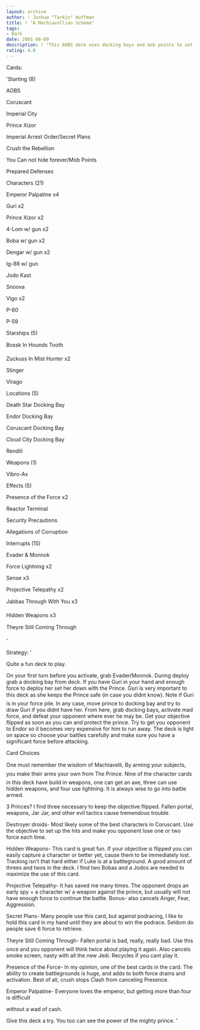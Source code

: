 ```yaml
---
layout: archive
author: ! Joshua "Tarkin" Huffman
title: ! "A Machiavellian Scheme"
tags:
- Dark
date: 2001-08-09
description: ! "This AOBS deck uses docking bays and mob points to set up a lot of force activation and force drain locations. Able to beat the crap out of many popular light side decks."
rating: 4.0
---
```

Cards: 

'Starting (8)

AOBS

Coruscant

Imperial City

Prince Xizor

Imperial Arrest Order/Secret Plans

Crush the Rebellion

You Can not hide forever/Mob Points

Prepared Defenses


Characters (21)

Emperor Palpatine x4

Guri x2

Prince Xizor x2

4-Lom w/ gun x2

Boba w/ gun x2

Dengar w/ gun x2

Ig-88 w/ gun

Jodo Kast 

Snoova

Vigo x2

P-60

P-59


Starships (5)

Bossk In Hounds Tooth

Zuckuss In Mist Hunter x2

Stinger

Virago


Locations (5)

Death Star Docking Bay

Endor Docking Bay

Coruscant Docking Bay

Cloud City Docking Bay

Rendili


Weapons (1)

Vibro-Ax


Effects (5)

Presence of the Force x2

Reactor Terminal

Security Precautions

Allegations of Corruption


Interrupts (15)

Evader & Monnok

Force Lightning x2

Sense x3

Projective Telepathy x2

Jabbas Through With You x3

Hidden Weapons x3

Theyre Still Coming Through

'

Strategy: '

Quite a fun deck to play.  

On your first turn before you activate, grab Evader/Monnok. During deploy grab a docking bay from deck. If you have Guri in your hand and enough force to deploy her set her down with the Prince. Guri is very important to this deck as she keeps the Prince safe (in case you didnt know).  Note if Guri is in your force pile. In any case, move prince to docking bay and try to draw Guri if you didnt have her.  From here, grab docking bays, activate mad force, and defeat your opponent  where ever he may be.  Get your objective flipped as soon as you can and protect the prince.  Try to get you opponent to Endor so it becomes very expensive for him to run away. The deck is light on space so choose your battles carefully and make sure you have a significant force before attacking.


Card Choices

One must remember the wisdom of Machiavelli, By arming your subjects, you make their arms your own from The Prince. Nine of the character cards in this deck have build in weapons, one can get an axe, three can use hidden weapons, and four use lightning. It is always wise to go into battle armed.


3 Princes? I find three necessary to keep the objective flipped. Fallen portal, weapons, Jar Jar, and other evil tactics cause tremendous trouble.


Destroyer droids- Most likely some of the best characters in Coruscant. Use the objective to set up the hits and make you opponent lose one or two force each time.


Hidden Weapons- This card is great fun. If your objective is flipped you can easily capture a character or better yet, cause them to be immediately lost. Tracking isn’t that hard either if Luke is at a battleground. A good amount of threes and twos in the deck. I find two Bobas and a Jodos are needed to maximize the use of this card.


Projective Telepathy- It has saved me many times. The opponent drops an early spy + a character w/ a weapon against the prince, but usually will not have enough force to continue the battle. Bonus- also cancels Anger, Fear, Aggression.


Secret Plans- Many people use this card, but against podracing, I like to hold this card in my hand until they are about to win the podrace. Seldom do people save 6 force to retrieve.


Theyre Still Coming Through-  Fallen portal is bad, really, really bad.  Use this once and you opponent will think twice about playing it again. Also cancels smoke screen, nasty with all the new Jedi.  Recycles if you cant play it.


Presence of the Force- In my opinion, one of the best cards in the card. The ability to create battlegrounds is huge, and adds to both force drains and activation. Best of all, crush stops Clash from canceling Presence.


Emperor Palpatine- Everyone loves the emperor, but getting more than four is difficult

without a wad of cash.  



Give this deck a try. You too can see the power of the mighty prince.  '